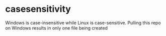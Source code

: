 # casesensitivity
Windows is case-insensitive while Linux is case-sensitive. Pulling this repo on Windows results in only one file being created
